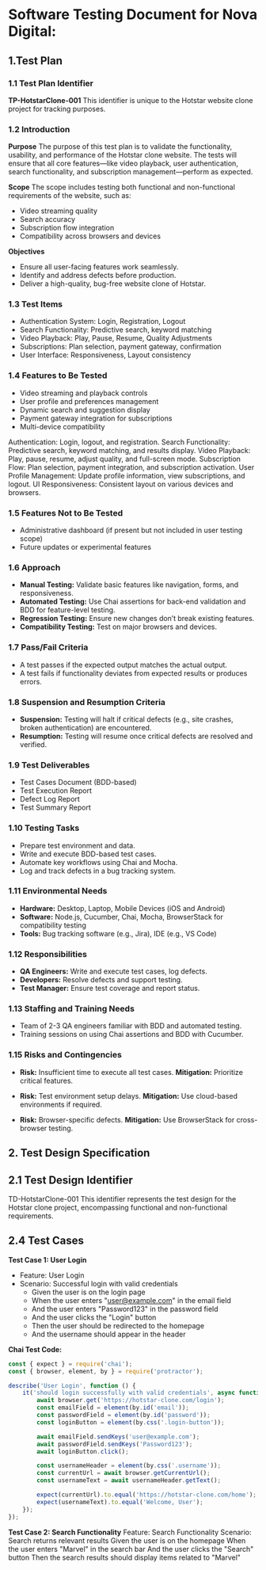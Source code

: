 # Software Testing Document for Nova Digital:

## 1.Test Plan
### 1.1 Test Plan Identifier
**TP-HotstarClone-001**
This identifier is unique to the Hotstar website clone project for tracking purposes. 

### 1.2 Introduction
**Purpose**
The purpose of this test plan is to validate the functionality, usability, and performance of the Hotstar clone website. The tests will ensure that all core features—like video playback, user authentication, search functionality, and subscription management—perform as expected.

**Scope**
The scope includes testing both functional and non-functional requirements of the website, such as:

- Video streaming quality
- Search accuracy
- Subscription flow integration
- Compatibility across browsers and devices

**Objectives**
- Ensure all user-facing features work seamlessly.
- Identify and address defects before production.
- Deliver a high-quality, bug-free website clone of Hotstar.

### 1.3 Test Items
- Authentication System: Login, Registration, Logout
- Search Functionality: Predictive search, keyword matching
- Video Playback: Play, Pause, Resume, Quality Adjustments
- Subscriptions: Plan selection, payment gateway, confirmation
- User Interface: Responsiveness, Layout consistency

### 1.4 Features to Be Tested
- Video streaming and playback controls
- User profile and preferences management
- Dynamic search and suggestion display
- Payment gateway integration for subscriptions
- Multi-device compatibility

Authentication: Login, logout, and registration.
Search Functionality: Predictive search, keyword matching, and results display.
Video Playback: Play, pause, resume, adjust quality, and full-screen mode.
Subscription Flow: Plan selection, payment integration, and subscription activation.
User Profile Management: Update profile information, view subscriptions, and logout.
UI Responsiveness: Consistent layout on various devices and browsers.


### 1.5 Features Not to Be Tested
- Administrative dashboard (if present but not included in user testing scope)
- Future updates or experimental features

### 1.6 Approach
- **Manual Testing:** Validate basic features like navigation, forms, and responsiveness.
- **Automated Testing:** Use Chai assertions for back-end validation and BDD for feature-level testing.
- **Regression Testing:** Ensure new changes don’t break existing features.
- **Compatibility Testing:** Test on major browsers and devices.

### 1.7 Pass/Fail Criteria
- A test passes if the expected output matches the actual output.
- A test fails if functionality deviates from expected results or produces errors.

### 1.8 Suspension and Resumption Criteria
- **Suspension:** Testing will halt if critical defects (e.g., site crashes, broken authentication) are encountered.
- **Resumption:** Testing will resume once critical defects are resolved and verified.

### 1.9 Test Deliverables
- Test Cases Document (BDD-based)
- Test Execution Report
- Defect Log Report
- Test Summary Report

### 1.10 Testing Tasks
- Prepare test environment and data.
- Write and execute BDD-based test cases.
- Automate key workflows using Chai and Mocha.
- Log and track defects in a bug tracking system.

### 1.11 Environmental Needs
- **Hardware:** Desktop, Laptop, Mobile Devices (iOS and Android)
- **Software:** Node.js, Cucumber, Chai, Mocha, BrowserStack for compatibility testing
- **Tools:** Bug tracking software (e.g., Jira), IDE (e.g., VS Code)

### 1.12 Responsibilities
- **QA Engineers:** Write and execute test cases, log defects.
- **Developers:** Resolve defects and support testing.
- **Test Manager:** Ensure test coverage and report status.

### 1.13 Staffing and Training Needs
- Team of 2-3 QA engineers familiar with BDD and automated testing.
- Training sessions on using Chai assertions and BDD with Cucumber.

### 1.15 Risks and Contingencies
- **Risk:** Insufficient time to execute all test cases.
  **Mitigation:** Prioritize critical features.

- **Risk:** Test environment setup delays.
**Mitigation:** Use cloud-based environments if required.
- **Risk:** Browser-specific defects.
**Mitigation:** Use BrowserStack for cross-browser testing.


## 2. Test Design Specification
## 2.1 Test Design Identifier
TD-HotstarClone-001
This identifier represents the test design for the Hotstar clone project, encompassing functional and non-functional requirements.

## 2.4 Test Cases 
**Test Case 1: User Login**

* Feature: User Login
* Scenario: Successful login with valid credentials
    * Given the user is on the login page
    * When the user enters "user@example.com" in the email field
    * And the user enters "Password123" in the password field
    * And the user clicks the "Login" button
    * Then the user should be redirected to the homepage
    * And the username should appear in the header

**Chai Test Code:**
```javascript
const { expect } = require('chai');
const { browser, element, by } = require('protractor');

describe('User Login', function () {
    it('should login successfully with valid credentials', async function () {
        await browser.get('https://hotstar-clone.com/login');
        const emailField = element(by.id('email'));
        const passwordField = element(by.id('password'));
        const loginButton = element(by.css('.login-button'));

        await emailField.sendKeys('user@example.com');
        await passwordField.sendKeys('Password123');
        await loginButton.click();

        const usernameHeader = element(by.css('.username'));
        const currentUrl = await browser.getCurrentUrl();
        const usernameText = await usernameHeader.getText();

        expect(currentUrl).to.equal('https://hotstar-clone.com/home');
        expect(usernameText).to.equal('Welcome, User');
    });
}); 
```

**Test Case 2: Search Functionality**
Feature: Search Functionality
  Scenario: Search returns relevant results
    Given the user is on the homepage
    When the user enters "Marvel" in the search bar
    And the user clicks the "Search" button
    Then the search results should display items related to "Marvel"





```javascript
```